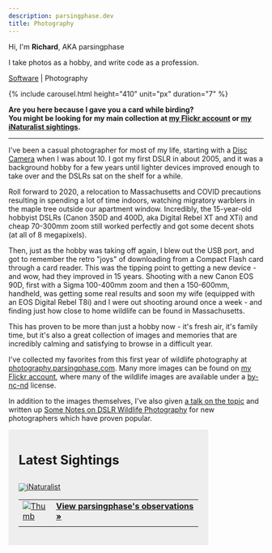 ```yaml
---
description: parsingphase.dev 
title: Photography
---
```

Hi, I'm **Richard**, AKA parsingphase

I take photos as a hobby, and write code as a profession.

<p class="nav"><a href="/"> <i class="fas fa-laptop-code"></i> Software</a> | <i class="fas fa-camera"></i> Photography</p>

{% include carousel.html height="410" unit="px" duration="7" %}

<strong>Are you here because I gave you a card while birding? <br />You might be looking for my main collection at
<i class="fab fa-flickr"></i> [my Flickr account](https://www.flickr.com/photos/parsingphase) or 
<i class="fa fa-leaf"></i> [my iNaturalist sightings](https://www.inaturalist.org/observations?user_id=parsingphase).</strong>

---

I've been a casual photographer for most of my life, starting with
a [Disc Camera](https://clickamericana.com/media/photography/what-happened-to-kodak-disc-camera-debuted-in-1982) when I
was about 10. I got my first DSLR in about 2005, and it was a background hobby for a few years until lighter devices
improved enough to take over and the DSLRs sat on the shelf for a while.

Roll forward to 2020, a relocation to Massachusetts and COVID precautions resulting in spending a lot of time indoors,
watching migratory warblers in the maple tree outside our apartment window. Incredibly, the 15-year-old hobbyist DSLRs
(Canon 350D and 400D, aka Digital Rebel XT and XTi) and cheap 70-300mm zoom still worked perfectly and got some decent
shots (at all of 8 megapixels).

Then, just as the hobby was taking off again, I blew out the USB port, and got to remember the retro "joys" of
downloading from a Compact Flash card through a card reader. This was the tipping point to getting a new device - and
wow, had they improved in 15 years. Shooting with a new Canon EOS 90D, first with a Sigma 100-400mm zoom and then a
150-600mm, handheld, was getting some real results and soon my wife (equipped with an EOS Digital Rebel T8i)
and I were out shooting around once a week - and finding just how close to home wildlife can be found in Massachusetts.

This has proven to be more than just a hobby now - it's fresh air, it's family time, but it's also a great collection of
images and memories that are incredibly calming and satisfying to browse in a difficult year.

I've collected my favorites from this first year of wildlife photography at<br />
<i class="fas fa-globe"></i> [photography.parsingphase.com](https://photography.parsingphase.com). Many more images
can be found on
<i class="fab fa-flickr"></i> [my Flickr account](https://www.flickr.com/photos/parsingphase), where many of the 
wildlife images are available under a 
<i class="fab fa-creative-commons"></i> [by-nc-nd](https://creativecommons.org/licenses/by-nc-nd/2.0/) license.

In addition to the images themselves, I've also given <i class="far fa-images"></i>
[a talk on the topic](https://www.dropbox.com/s/g5wvf6jg6kpxwep/WildlifePhotographyWithPreamble.pdf)
and written up <i class="fab fa-medium"></i>
[Some Notes on DSLR Wildlife Photography](https://parsingphase.medium.com/some-notes-on-wildlife-photography-6370ea4f8965)
for new photographers which have proven popular.

<link rel="stylesheet" href="https://use.fontawesome.com/releases/v5.8.2/css/all.css" integrity="sha384-oS3vJWv+0UjzBfQzYUhtDYW+Pj2yciDJxpsK1OYPAYjqT085Qq/1cq5FLXAZQ7Ay" crossorigin="anonymous">
<style type="text/css" media="screen">
.inat-widget { padding: 10px; line-height: 1;}
.inat-widget-header {margin-bottom: 10px;}
.inat-widget td {vertical-align: top; padding-bottom: 10px;}
.inat-label { color: #888; }
.inat-meta { font-size: smaller; margin-top: 3px; line-height: 1.2}
.inat-observation-body, .inat-user-body { padding-left: 10px; text-align: left; width: 272px}
.inat-observation-image {text-align: center;}
.inat-observation-image, .inat-user-image { width: 48px; display: inline-block; }
.inat-observation-image img, .inat-user-image img { max-width: 48px; }
.inat-observation-image img { vertical-align: middle; }
.inat-widget-small .inat-observation-image { display:block; float: left; margin: 0 3px 3px 0; height:48px;}
.inat-user-body {vertical-align: middle;}
.inat-widget td.inat-user-body {vertical-align: middle;}
.inat-widget .inat-footer td.inat-value {vertical-align: middle; padding-left: 10px;}
.sightings-container { background-color: #eee; padding: 10px; margin-right: 10px; max-width: 375px }
@media (min-width: 1500px) {
    .sightings-container {
position: absolute; right: 20px; top: 20px; 
    }
}
</style>

<div class="sightings-container">
    <h2 style="font-size: 1.8em; padding-left: 10px">Latest Sightings</h2>
    <div class="inat-widget">
        <div class="inat-widget-header">
          <a href="https://www.inaturalist.org"><img alt="iNaturalist" src="https://www.inaturalist.org/assets/logo-small-07f1d55e02e592c643a9bd7d52f8c926.gif" /></a>  
        </div>
      <script type="text/javascript" charset="utf-8" src="https://www.inaturalist.org/observations/parsingphase.widget?layout=large&limit=5&order=desc&order_by=observed_on"></script>
      <table class="inat-footer">
        <tr class="inat-user">
            <td class="inat-user-image">
              <a border="0" href="https://www.inaturalist.org/observations/parsingphase"><img class="usericon" src="https://static.inaturalist.org/attachments/users/icons/3220306/thumb.jpeg?1592773303" alt="Thumb" /></a>
            </td>
          <td class="inat-value">
            <strong>
                <a href="https://www.inaturalist.org/observations/parsingphase">View parsingphase's observations »</a>
            </strong>
          </td>
        </tr>
      </table>
    </div>
</div>

